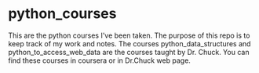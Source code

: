 # python_courses
This are the python courses I've been taken. The purpose of this repo is to keep track of my work and notes.
The courses python_data_structures and python_to_access_web_data are the courses taught by Dr. Chuck. You can find these courses in coursera or in Dr.Chuck web page.  

